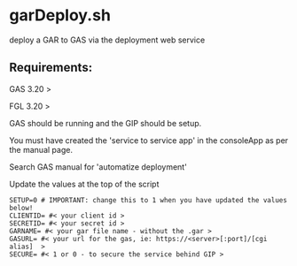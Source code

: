 # garDeploy.sh
deploy a GAR to GAS via the deployment web service

## Requirements:

GAS 3.20 > 

FGL 3.20 >

GAS should be running and the GIP should be setup.

You must have created the 'service to service app' in the consoleApp as per the manual page.

Search GAS manual for 'automatize deployment'

Update the values at the top of the script
```
SETUP=0 # IMPORTANT: change this to 1 when you have updated the values below!
CLIENTID= #< your client id >
SECRETID= #< your secret id >
GARNAME= #< your gar file name - without the .gar >
GASURL= #< your url for the gas, ie: https://<server>[:port]/[cgi alias]  >
SECURE= #< 1 or 0 - to secure the service behind GIP >
```

